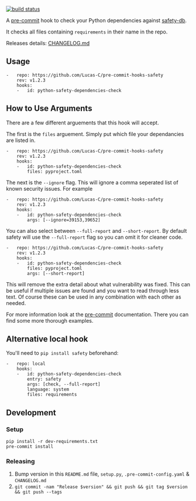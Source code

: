 [![build status](https://github.com/Lucas-C/pre-commit-hooks-safety/workflows/build/badge.svg)](https://github.com/Lucas-C/pre-commit-hooks-safety/actions?query=branch%3Amaster)

A [pre-commit](http://pre-commit.com) hook to check your Python dependencies against [safety-db](//github.com/pyupio/safety-db).

It checks all files containing `requirements` in their name in the repo.

Releases details: [CHANGELOG.md](CHANGELOG.md)

## Usage
```
-   repo: https://github.com/Lucas-C/pre-commit-hooks-safety
    rev: v1.2.3
    hooks:
    -   id: python-safety-dependencies-check
```


## How to Use Arguments
There are a few different arguements that this hook will accept.

The first is the `files` arguement. Simply put which file your dependancies are listed in.
```
-   repo: https://github.com/Lucas-C/pre-commit-hooks-safety
    rev: v1.2.3
    hooks:
    -   id: python-safety-dependencies-check
        files: pyproject.toml
```
The next is the `--ignore` flag. This will ignore a comma seperated list of known security issues. For example
```
-   repo: https://github.com/Lucas-C/pre-commit-hooks-safety
    rev: v1.2.3
    hooks:
    -   id: python-safety-dependencies-check
        args: [--ignore=39153,39652]
```
You can also select between `--full-report` and `--short-report`. By default safety will use the `--full-report` flag so you can omit it for cleaner code.
```
-   repo: https://github.com/Lucas-C/pre-commit-hooks-safety
    rev: v1.2.3
    hooks:
    -   id: python-safety-dependencies-check
        files: pyproject.toml
        args: [--short-report]
```
This will remove the extra detail about what vulnerability was fixed. This can be useful if multiple issues are found and you want to read through less text.
Of course these can be used in any combination with each other as needed.

For more information look at the [pre-commit](https://pre-commit.com/#passing-arguments-to-hooks) documentation. There you can find some more thorough examples.
## Alternative local hook
You'll need to `pip install safety` beforehand:
```
-   repo: local
    hooks:
    -   id: python-safety-dependencies-check
        entry: safety
        args: [check, --full-report]
        language: system
        files: requirements
```

## Development

### Setup

    pip install -r dev-requirements.txt
    pre-commit install

### Releasing

1. Bump version in this `README.md` file, `setup.py`, `.pre-commit-config.yaml` & `CHANGELOG.md`
2. `git commit -nam "Release $version" && git push && git tag $version && git push --tags`
